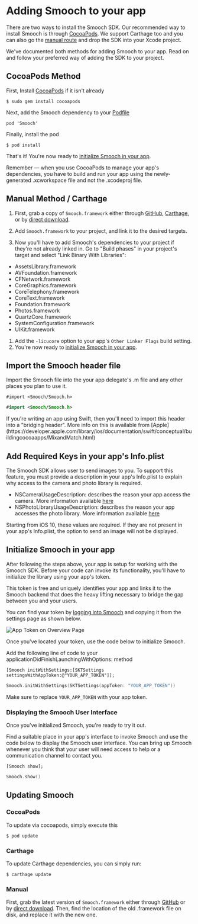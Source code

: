 # Adding Smooch to your app

There are two ways to install the Smooch SDK. Our recommended way to install Smooch is through [CocoaPods](#cocoapods-method). We support Carthage too and you can also go the [manual route](#manual-method--carthage) and drop the SDK into your Xcode project.

We've documented both methods for adding Smooch to your app. Read on and follow your preferred way of adding the SDK to your project.

## CocoaPods Method

First, Install [CocoaPods](https://cocoapods.org/) if it isn't already

```
$ sudo gem install cocoapods
```

Next, add the Smooch dependency to your [Podfile](https://guides.cocoapods.org/using/the-podfile.html)

```
pod 'Smooch'
```

Finally, install the pod

```
$ pod install
```

That's it! You're now ready to [initialize Smooch in your app](#import-the-smooch-header-file).

<aside class="notice">
Remember — when you use CocoaPods to manage your app's dependencies, you have to build and run your app using the newly-generated .xcworkspace file and not the .xcodeproj file.
</aside>

## Manual Method / Carthage

1. First, grab a copy of `Smooch.framework` either through [GitHub](https://github.com/smooch/smooch-ios), [Carthage](https://github.com/Carthage/Carthage), or by [direct download](https://github.com/smooch/smooch-ios/archive/master.zip).

1. Add `Smooch.framework` to your project, and link it to the desired targets.

1. Now you'll have to add Smooch's dependencies to your project if they're not already linked in. Go to "Build phases" in your project's target and select "Link Binary With Libraries":
 * AssetsLibrary.framework
 * AVFoundation.framework
 * CFNetwork.framework
 * CoreGraphics.framework
 * CoreTelephony.framework
 * CoreText.framework
 * Foundation.framework
 * Photos.framework
 * QuartzCore.framework
 * SystemConfiguration.framework
 * UIKit.framework
1. Add the `-licucore` option to your app's `Other Linker Flags` build setting.
1. You're now ready to [initialize Smooch in your app](#import-the-smooch-header-file).

## Import the Smooch header file

Import the Smooch file into the your app delegate's .m file and any other places you plan to use it.

```objective_c
#import <Smooch/Smooch.h>
```
```swift
#import <Smooch/Smooch.h>
```

<aside class="notice">
If you're writing an app using Swift, then you'll need to import this header into a "bridging header". More info on this is available from [Apple](https://developer.apple.com/library/ios/documentation/swift/conceptual/buildingcocoaapps/MixandMatch.html)
</aside>

## Add Required Keys in your app's Info.plist

The Smooch SDK allows user to send images to you. To support this feature, you must provide a description in your app's Info.plist to explain why access to the camera and photo library is required.

* NSCameraUsageDescription: describes the reason your app access the camera. More information available [here](https://developer.apple.com/library/content/documentation/General/Reference/InfoPlistKeyReference/Articles/CocoaKeys.html#//apple_ref/doc/uid/TP40009251-SW24)
* NSPhotoLibraryUsageDescription: describes the reason your app accesses the photo library. More information available [here](https://developer.apple.com/library/content/documentation/General/Reference/InfoPlistKeyReference/Articles/CocoaKeys.html#//apple_ref/doc/uid/TP40009251-SW17)

<aside class="notice">
Starting from iOS 10, these values are required. If they are not present in your app's Info.plist, the option to send an image will not be displayed.
</aside>

## Initialize Smooch in your app


After following the steps above, your app is setup for working with the Smooch SDK. Before your code can invoke its functionality, you'll have to initialize the library using your app's token.

This token is free and uniquely identifies your app and links it to the Smooch backend that does the heavy lifting necessary to bridge the gap between you and your users.

You can find your token by [logging into Smooch](https://app.smooch.io) and copying it from the settings page as shown below.

![App Token on Overview Page](/images/apptoken.png)

Once you've located your token, use the code below to initialize Smooch.


Add the following line of code to your applicationDidFinishLaunchingWithOptions: method

```objective_c
[Smooch initWithSettings:[SKTSettings settingsWithAppToken:@"YOUR_APP_TOKEN"]];
```
```swift
Smooch.initWithSettings(SKTSettings(appToken: "YOUR_APP_TOKEN"))
```

Make sure to replace `YOUR_APP_TOKEN` with your app token.

### Displaying the Smooch User Interface

Once you've initialized Smooch, you're ready to try it out. 

Find a suitable place in your app's interface to invoke Smooch and use the code below to display the Smooch user interface. You can bring up Smooch whenever you think that your user will need access to help or a communication channel to contact you.

```objective_c
[Smooch show];
```
```swift
Smooch.show()
```

## Updating Smooch

### CocoaPods

To update via cocoapods, simply execute this

```
$ pod update
```

### Carthage

To update Carthage dependencies, you can simply run:

```
$ carthage update
```

### Manual

First, grab the latest version of `Smooch.framework` either through [GitHub](https://github.com/smooch/smooch-ios) or by [direct download](https://github.com/smooch/smooch-ios/archive/master.zip). Then, find the location of the old .framework file on disk, and replace it with the new one.